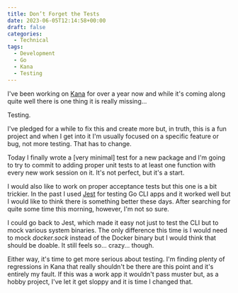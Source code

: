 ```yaml
---
title: Don’t Forget the Tests
date: 2023-06-05T12:14:58+00:00
draft: false
categories:
  - Technical
tags:
  - Development
  - Go
  - Kana
  - Testing
---
```


I've been working on [Kana][1] for over a year now and while it's coming along quite well there is one thing it is really missing...

Testing.

I've pledged for a while to fix this and create more but, in truth, this is a fun project and when I get into it I'm usually focused on a specific feature or bug, not more testing. That has to change.

Today I finally wrote a [very minimal] test for a new package and I'm going to try to commit to adding proper unit tests to at least one function with every new work session on it. It's not perfect, but it's a start.

I would also like to work on proper acceptance tests but this one is a bit trickier. In the past I used [Jest][2] for testing Go CLI apps and it worked well but I would like to think there is something better these days. After searching for quite some time this morning, however, I'm not so sure.

I could go back to Jest, which made it easy not just to test the CLI but to mock various system binaries. The only difference this time is I would need to mock _docker.sock_ instead of the Docker binary but I would think that should be doable. It still feels so... crazy... though.

Either way, it's time to get more serious about testing. I'm finding plenty of regressions in Kana that really shouldn't be there are this point and it's entirely my fault. If this was a work app it wouldn't pass muster but, as a hobby project, I've let it get sloppy and it is time I changed that.

 [1]: https://github.com/ChrisWiegman/kana/
 [2]: https://jestjs.io/
